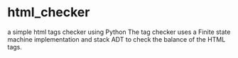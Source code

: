 # html_checker
a simple html tags checker using Python
The tag checker uses a Finite state machine implementation and stack ADT to check the balance of the HTML tags. 
